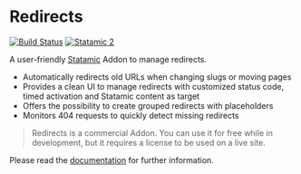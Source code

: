 # Redirects

[![Build Status](https://travis-ci.org/gridonic/statamic-redirects.svg?branch=master)](https://travis-ci.org/gridonic/statamic-redirects)
[![Statamic 2](https://img.shields.io/badge/Statamic-2.x-orange.svg)](https://statamic.com)

A user-friendly [Statamic](https://statamic.com) Addon to manage redirects.

* Automatically redirects old URLs when changing slugs or moving pages
* Provides a clean UI to manage redirects with customized status code, timed activation and Statamic content as target
* Offers the possibility to create grouped redirects with placeholders
* Monitors 404 requests to quickly detect missing redirects

> Redirects is a commercial Addon. You can use it for free while in development, but it requires a license to be used on a live site.

Please read the [documentation](DOCUMENTATION.md) for further information.
